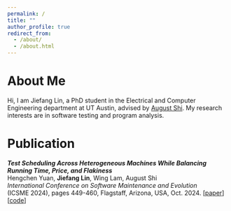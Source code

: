 ```yaml
---
permalink: /
title: ""
author_profile: true
redirect_from: 
  - /about/
  - /about.html
---
```


About Me
======
Hi, I am Jiefang Lin, a PhD student in the Electrical and Computer Engineering department at UT Austin, advised by [August Shi](https://sites.utexas.edu/august/). My research interests are in software testing and program analysis.

Publication
======

***Test Scheduling Across Heterogeneous Machines While Balancing Running Time, Price, and Flakiness***  
Hengchen Yuan, **Jiefang Lin**, Wing Lam, August Shi  
*International Conference on Software Maintenance and Evolution*  
(ICSME 2024), pages 449-460, Flagstaff, Arizona, USA, Oct. 2024. [[paper](https://Ljfanny.github.io/files/ICSME2024-gasearch.pdf)] [[code](https://sites.google.com/view/gasearchartifact)]
